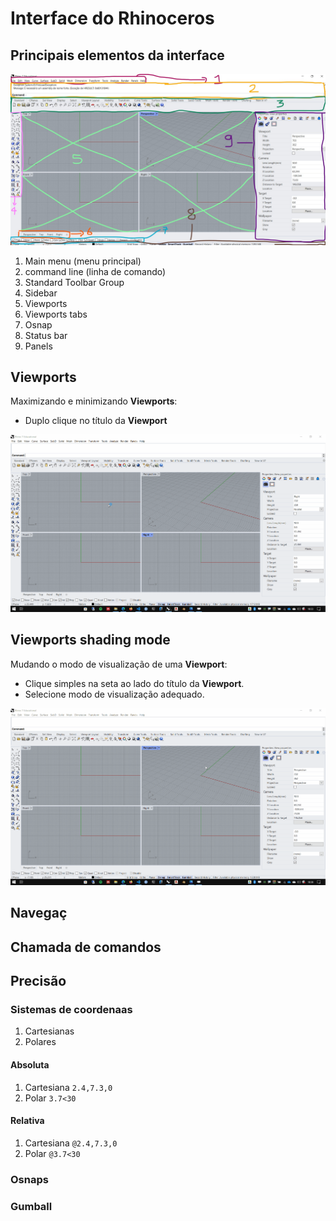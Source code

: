# Interface do Rhinoceros


## Principais elementos da interface

![interface](./interface.jpg)

1. Main menu (menu principal)
2. command line (linha de comando)
3. Standard Toolbar Group
4. Sidebar
5. Viewports
6. Viewports tabs
7. Osnap
8. Status bar
9. Panels

## Viewports

Maximizando e minimizando **Viewports**:

- Duplo clique no título da **Viewport**

![img](./rhino_vports.gif)


## Viewports shading mode

Mudando o modo de visualização de uma **Viewport**:

- Clique simples na seta ao lado do título da **Viewport**.
- Selecione modo de visualização adequado.

![img](./rhino_shading_mode.gif)

## Navegaç

## Chamada de comandos

## Precisão

### Sistemas de coordenaas

1. Cartesianas
2. Polares

#### Absoluta


1. Cartesiana
    ``` 2.4,7.3,0 ```
2. Polar
    ``` 3.7<30 ```

#### Relativa

1. Cartesiana
    ``` @2.4,7.3,0 ```
2. Polar
    ``` @3.7<30 ```

### Osnaps


### Gumball